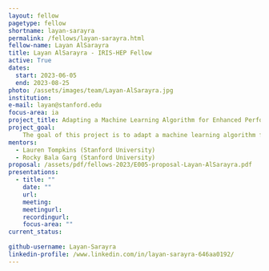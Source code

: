 ```yaml
---
layout: fellow
pagetype: fellow
shortname: layan-sarayra
permalink: /fellows/layan-sarayra.html
fellow-name: Layan AlSarayra
title: Layan AlSarayra - IRIS-HEP Fellow
active: True
dates:
  start: 2023-06-05
  end: 2023-08-25
photo: /assets/images/team/Layan-AlSarayra.jpg
institution: 
e-mail: layan@stanford.edu
focus-area: ia
project_title: Adapting a Machine Learning Algorithm for Enhanced Performance in ACTS
project_goal: 
	The goal of this project is to adapt a machine learning algorithm for primary vertex identification within the ACTS framework. The primary vertex identification is a crucial step in High Energy Physics research, as it provides important information about particle trajectories and interactions. By enhancing the efficiency and accuracy of this identification process through machine learning, the project aims to improve the quality of data analysis and interpretation in HEP. The project involves generating Kernel Density Estimation (KDE) code and processing the output using the UNet/UNet++ Neural Network. The performance of the adapted algorithm will be evaluated, and the developed code and documentation will be made available for future contributions hoping to impact broader scientific fields that require tracking and vertex reconstruction beyond HEP.
mentors:
  - Lauren Tompkins (Stanford University)
  - Rocky Bala Garg (Stanford University)
proposal: /assets/pdf/fellows-2023/E005-proposal-Layan-AlSarayra.pdf
presentations:
  - title: ""
    date: ""
    url: 
    meeting: 
    meetingurl: 
    recordingurl: 
    focus-area: ""
current_status: 
  
github-username: Layan-Sarayra
linkedin-profile: /www.linkedin.com/in/layan-sarayra-646aa0192/
---
```


